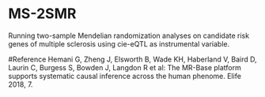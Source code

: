 # MS-2SMR
Running two-sample Mendelian randomization analyses on candidate risk genes of multiple sclerosis using cie-eQTL as instrumental variable. 

#Reference
Hemani G, Zheng J, Elsworth B, Wade KH, Haberland V, Baird D, Laurin C, Burgess S, Bowden J, Langdon R et al: The MR-Base platform supports systematic causal inference across the human phenome. Elife 2018, 7.
